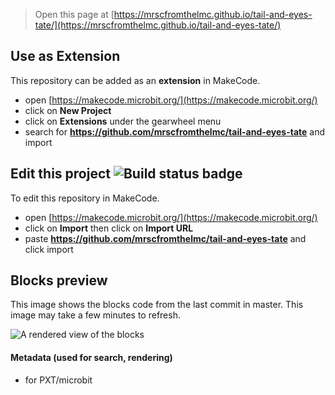 
> Open this page at [https://mrscfromthelmc.github.io/tail-and-eyes-tate/](https://mrscfromthelmc.github.io/tail-and-eyes-tate/)

## Use as Extension

This repository can be added as an **extension** in MakeCode.

* open [https://makecode.microbit.org/](https://makecode.microbit.org/)
* click on **New Project**
* click on **Extensions** under the gearwheel menu
* search for **https://github.com/mrscfromthelmc/tail-and-eyes-tate** and import

## Edit this project ![Build status badge](https://github.com/mrscfromthelmc/tail-and-eyes-tate/workflows/MakeCode/badge.svg)

To edit this repository in MakeCode.

* open [https://makecode.microbit.org/](https://makecode.microbit.org/)
* click on **Import** then click on **Import URL**
* paste **https://github.com/mrscfromthelmc/tail-and-eyes-tate** and click import

## Blocks preview

This image shows the blocks code from the last commit in master.
This image may take a few minutes to refresh.

![A rendered view of the blocks](https://github.com/mrscfromthelmc/tail-and-eyes-tate/raw/master/.github/makecode/blocks.png)

#### Metadata (used for search, rendering)

* for PXT/microbit
<script src="https://makecode.com/gh-pages-embed.js"></script><script>makeCodeRender("{{ site.makecode.home_url }}", "{{ site.github.owner_name }}/{{ site.github.repository_name }}");</script>

